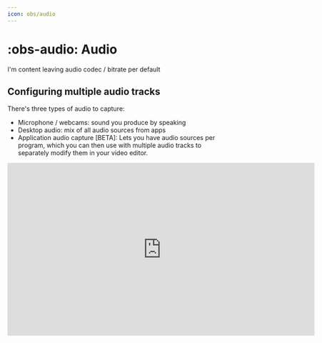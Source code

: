 ```yaml
---
icon: obs/audio
---
```


# :obs-audio: Audio

I'm content leaving audio codec / bitrate per default

## Configuring multiple audio tracks

There's three types of audio to capture:

* Microphone / webcams: sound you produce by speaking
* Desktop audio: mix of all audio sources from apps
* Application audio capture [BETA]: Lets you have audio sources per program, which you can then use with multiple audio tracks to separately modify them in your video editor. 

<iframe width="688" height="387" src="https://www.youtube-nocookie.com/embed/yoXvk7ix4RQ?start=4&end=152&color=white" frameborder=0 allowfullscreen></iframe>